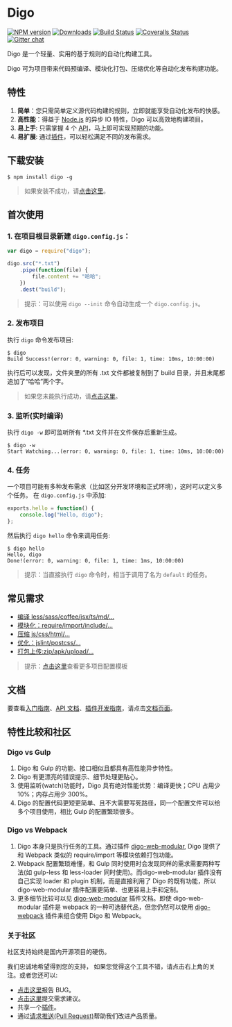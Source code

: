 Digo
==============================
[![NPM version][npm-image]][npm-url] [![Downloads][downloads-image]][npm-url] [![Build Status][travis-image]][travis-url] [![Coveralls Status][coveralls-image]][coveralls-url] [![Gitter chat][gitter-image]][gitter-url]

Digo 是一个轻量、实用的基于规则的自动化构建工具。

Digo 可为项目带来代码预编译、模块化打包、压缩优化等自动化发布构建功能。

特性
-------------------------------
1. **简单**：您只需简单定义源代码构建的规则，立即就能享受自动化发布的快感。
2. **高性能**：得益于 [Node.js](https://nodejs.org/) 的异步 IO 特性，Digo 可以高效地构建项目。
3. **易上手**: 只需掌握 4 个 [API](https://github.com/digojs/digo/wiki/API)，马上即可实现预期的功能。
4. **易扩展**: 通过[插件](https://github.com/digojs/digo/wiki/插件)，可以轻松满足不同的发布需求。

下载安装
-------------------------------
```
$ npm install digo -g
```
> 如果安装不成功，请[点击这里](https://github.com/digojs/digo/wiki/常见问题#安装失败)。

首次使用
-------------------------------
### 1. 在项目根目录新建 `digo.config.js`：
```js
var digo = require("digo");

digo.src("*.txt")
    .pipe(function(file) {  
        file.content += "哈哈";
    })
    .dest("build");
```
> 提示：可以使用 `digo --init` 命令自动生成一个 `digo.config.js`。

### 2. 发布项目
执行 `digo` 命令发布项目:
```
$ digo
Build Success!(error: 0, warning: 0, file: 1, time: 10ms, 10:00:00)
```
执行后可以发现，文件夹里的所有 .txt 文件都被复制到了 build 目录，并且末尾都追加了“哈哈”两个字。
> 如果您未能执行成功，请[点击这里](https://github.com/digojs/digo/wiki/常见问题#执行失败)。

### 3. 监听(实时编译)
执行 `digo -w` 即可监听所有 *.txt 文件并在文件保存后重新生成。
```
$ digo -w
Start Watching...(error: 0, warning: 0, file: 1, time: 10ms, 10:00:00)
```

### 4. 任务
一个项目可能有多种发布需求（比如区分开发环境和正式环境），这时可以定义多个任务。
在 `digo.config.js` 中添加:
```js
exports.hello = function() {
    console.log("Hello, digo");
};
```
然后执行 `digo hello` 命令来调用任务:
```
$ digo hello
Hello, digo
Done!(error: 0, warning: 0, file: 1, time: 1ms, 10:00:00)
```
> 提示：当直接执行 `digo` 命令时，相当于调用了名为 `default` 的任务。

常见需求
-------------------------------
- [编译 less/sass/coffee/jsx/ts/md/...](https://github.com/digojs/digo/wiki/编译)
- [模块化：require/import/include/...](https://github.com/digojs/digo/wiki/模块化)
- [压缩 js/css/html/...](https://github.com/digojs/digo/wiki/压缩)
- [优化：jslint/postcss/...](https://github.com/digojs/digo/wiki/优化)
- [打包上传:zip/apk/upload/...](https://github.com/digojs/digo/wiki/打包上传)

> 提示：[点击这里](https://github.com/digojs/digo/wiki/配置模板)查看更多项目配置模板

文档
-------------------------------
要查看[入门指南](https://github.com/digojs/digo/wiki/入门指南)、[API 文档](https://github.com/digojs/digo/wiki/API)、[插件开发指南](https://github.com/digojs/digo/wiki/编写插件)，请点击[文档页面](https://github.com/digojs/digo/wiki/)。

特性比较和社区
-------------------------------
### Digo vs Gulp
1. Digo 和 Gulp 的功能、接口相似且都具有高性能异步特性。
2. Digo 有更漂亮的错误提示、细节处理更贴心。
3. 使用监听(watch)功能时，Digo 具有绝对性能优势：编译更快；CPU 占用少 10%；内存占用少 300%。
4. Digo 的配置代码更短更简单、且不大需要写死路径，同一个配置文件可以给多个项目使用，相比 Gulp 的配置繁琐很多。

### Digo vs Webpack
1. Digo 本身只是执行任务的工具。通过插件 [digo-web-modular](https://github.com/digojs/digo-web-modular), Digo 提供了和 Webpack 类似的 require/import 等模块依赖打包功能。
2. Webpack 配置繁琐难懂，和 Gulp 同时使用时会发现同样的需求需要两种写法(如 gulp-less 和 less-loader 同时使用)。而digo-web-modular 插件没有自己实现 loader 和 plugin 机制，而是直接利用了 Digo 的既有功能，所以 digo-web-modular 插件配置更简单、也更容易上手和定制。
3. 更多细节比较可以见 [digo-web-modular](https://github.com/digojs/digo-web-modular) 插件文档。即使 digo-web-modular 插件是 webpack 的一种可选替代品，但您仍然可以使用 [digo-webpack](https://github.com/digojs/digo-webpack) 插件来组合使用 Digo 和 Webpack。

### 关于社区
社区支持始终是国内开源项目的硬伤。

我们忠诚地希望得到您的支持，
如果您觉得这个工具不错，请点击右上角的关注。或者您还可以:
- [点击这里](https://github.com/Digo/Digo/issues/new)报告 BUG。
- [点击这里](https://github.com/Digo/Digo/issues/new)提交需求建议。
- 共享一个[插件](https://github.com/digojs/digo/wiki/插件开发指南)。
- 通过[请求推送(Pull Request)](https://help.github.com/articles/using-pull-requests)帮助我们改进产品质量。


[travis-url]: https://travis-ci.org/digojs/digo
[travis-image]: https://img.shields.io/travis/digojs/digo.svg
[appveyor-url]: https://ci.appveyor.com/project/sokra/digo/branch/master
[appveyor-image]: https://ci.appveyor.com/api/projects/status/github/digojs/digo?svg=true
[coveralls-url]: https://coveralls.io/github/digojs/digo
[coveralls-image]: https://coveralls.io/repos/github/digojs/digo/badge.svg
[npm-url]: https://www.npmjs.com/package/digo
[npm-image]: https://img.shields.io/npm/v/digo.svg
[downloads-image]: https://img.shields.io/npm/dm/digo.svg
[downloads-url]: http://badge.fury.io/js/digo
[david-url]: https://david-dm.org/digojs/digo
[david-image]: https://img.shields.io/david/digojs/digo.svg
[david-dev-url]: https://david-dm.org/digojs/digo#info=devDependencies
[david-dev-image]: https://david-dm.org/digojs/digo/dev-status.svg
[david-peer-url]: https://david-dm.org/digojs/digo#info=peerDependencies
[david-peer-image]: https://david-dm.org/digojs/digo/peer-status.svg
[nodei-image]: https://nodei.co/npm/digo.png?downloads=true&downloadRank=true&stars=true
[nodei-url]: https://www.npmjs.com/package/digo
[donate-url]: http://sokra.github.io/
[donate-image]: https://img.shields.io/badge/donate-sokra-brightgreen.svg
[gratipay-url]: https://gratipay.com/digo/
[gratipay-image]: https://img.shields.io/gratipay/digo.svg
[gitter-url]: https://gitter.im/digo
[gitter-image]: https://img.shields.io/badge/gitter-digo%2Fdigo-brightgreen.svg
[badginator-image]: https://badginator.herokuapp.com/digojs/digo.svg
[badginator-url]: https://github.com/defunctzombie/badginator
